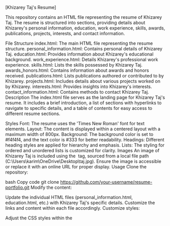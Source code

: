 [Khizarey Taj's Resume]




This repository contains an HTML file representing the resume of Khizarey Taj. The resume is structured into sections, providing details about Khizarey's personal information, education, work experience, skills, awards, publications, projects, interests, and contact information.

File Structure
index.html: The main HTML file representing the resume structure.
personal_information.html: Contains personal details of Khizarey Taj.
education.html: Provides information about Khizarey's educational background.
work_experience.html: Details Khizarey's professional work experience.
skills.html: Lists the skills possessed by Khizarey Taj.
awards_honors.html: Contains information about awards and honors received.
publications.html: Lists publications authored or contributed to by Khizarey.
projects.html: Includes details about various projects worked on by Khizarey.
interests.html: Provides insights into Khizarey's interests.
contact_information.html: Contains methods to contact Khizarey Taj.
Description
The index.html file serves as the landing page for Khizarey Taj's resume. It includes a brief introduction, a list of sections with hyperlinks to navigate to specific details, and a table of contents for easy access to different resume sections.

Styles
Font: The resume uses the 'Times New Roman' font for text elements.
Layout: The content is displayed within a centered layout with a maximum width of 800px.
Background: The background color is set to #f4f4f4, and the text color is #333 for better readability.
Headings: Different heading styles are applied for hierarchy and emphasis.
Lists: The styling for ordered and unordered lists is customized for clarity.
Images
An image of Khizarey Taj is included using the <img> tag, sourced from a local file path (C:\Users\karim\OneDrive\Desktop\taj.jpg). Ensure the image is accessible or replace it with an online URL for proper display.
Usage
Clone the repository:

bash
Copy code
git clone https://github.com/your-username/resume-portfolio.git
Modify the content:

Update the individual HTML files (personal_information.html, education.html, etc.) with Khizarey Taj's specific details.
Customize the links and content within each file accordingly.
Customize styles:

Adjust the CSS styles within the <style> tags in index.html to suit preferences or use an external CSS file for better organization.
Test locally:

Open index.html in a web browser to preview and ensure proper formatting and functionality.
Deployment:

Host the HTML files on a web server or platforms like GitHub Pages for online access.
License
This project is licensed under the MIT License.

Feel free to modify and expand this README to include additional information or specific instructions related to Khizarey Taj's resume or portfolio presentation. Adjust the content and structure as needed to best represent the resume's details and functionalities.
